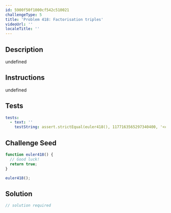 ```yaml
---
id: 5900f50f1000cf542c510021
challengeType: 5
title: 'Problem 418: Factorisation triples'
videoUrl: ''
localeTitle: ''
---
```


## Description
undefined

## Instructions
undefined

## Tests
<section id='tests'>

```yml
tests:
  - text: ''
    testString: assert.strictEqual(euler418(), 1177163565297340400, '<code>euler418()</code> should return 1177163565297340400.');

```

</section>

## Challenge Seed
<section id='challengeSeed'>

<div id='js-seed'>

```js
function euler418() {
  // Good luck!
  return true;
}

euler418();

```

</div>



</section>

## Solution
<section id='solution'>

```js
// solution required
```
</section>

